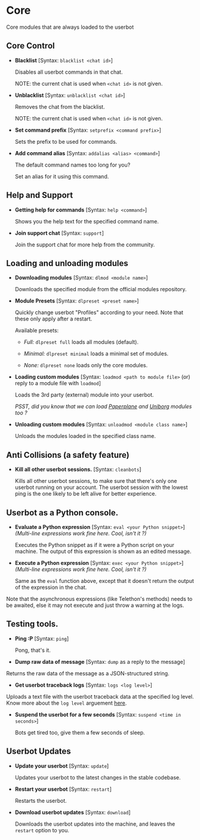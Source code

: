 
# Core

Core modules that are always loaded to the userbot

## Core Control

 - **Blacklist** 
[Syntax: `blacklist <chat id>`]

   Disables all userbot commands in that chat.

   NOTE: the current chat is used when `<chat id>` is not given.

 - **Unblacklist** 
[Syntax: `unblacklist <chat id>`]

   Removes the chat from the blacklist.

   NOTE: the current chat is used when `<chat id>` is not given.

 - **Set command prefix** 
[Syntax: `setprefix <command prefix>`]

   Sets the prefix to be used for commands.

 - **Add command alias** 
[Syntax: `addalias <alias> <command>`]

   The default command names too long for you?

   Set an alias for it using this command.

## Help and Support

 - **Getting help for commands** 
[Syntax: `help <command>`]

   Shows you the help text for the specified command name.

 - **Join support chat** 
[Syntax: `support`]

   Join the support chat for more help from the community.

## Loading and unloading modules

 - **Downloading modules** 
[Syntax: `dlmod <module name>`]

   Downloads the specified module from the official modules repository.

 - **Module Presets** 
[Syntax: `dlpreset <preset name>`]

   Quickly change userbot "Profiles" according to your need. Note that these only apply after a restart.

   Available presets:
    - *Full:* `dlpreset full` 
loads all modules (default).

    - *Minimal:* `dlpreset minimal` 
loads a minimal set of modules.

    - *None:* `dlpreset none` 
loads only the core modules.

 - **Loading custom modules**
[Syntax: `loadmod <path to module file>` (or) reply to a module file with `loadmod`]

   Loads the 3rd party (external) module into your userbot.

   *PSST, did you know that we can load [Paperplane](https://github.com/MyPaperPlane/Telegram-UserBot) and [Uniborg](https://github.com/SpEcHiDe/UniBorg) modules too ?*

 - **Unloading custom modules**
[Syntax: `unloadmod <module class name>`]

   Unloads the modules loaded in the specified class name.

## Anti Collisions (a safety feature)

 - **Kill all other userbot sessions.**
[Syntax: `cleanbots`]

   Kills all other userbot sessions, to make sure that there's only one userbot running on your account. The userbot session with the lowest ping is the one likely to be left alive for better experience.

## Userbot as a Python console.

 - **Evaluate a Python expression**
[Syntax: `eval <your Python snippet>`]
*(Multi-line expressions work fine here. Cool, isn't it ?)*

   Executes the Python snippet as if it were a Python script on your machine. The output of this expression is shown as an edited message.

 - **Execute a Python expression**
[Syntax: `exec <your Python snippet>`]
*(Multi-line expressions work fine here. Cool, isn't it ?)*

   Same as the `eval` function above, except that it doesn't return the output of the expression in the chat.

Note that the asynchronous expressions (like Telethon's methods) needs to be awaited, else it may not execute and just throw a warning at the logs.
   
## Testing tools.

 - **Ping :P**
[Syntax: `ping`]

   Pong, that's it.

 - **Dump raw data of message**
[Syntax: `dump` as a reply to the message]

  Returns the raw data of the message as a JSON-structured string.

 - **Get userbot traceback logs**
[Syntax: `logs <log level>`]

  Uploads a text file with the userbot traceback data at the specified log level. Know more about the `log level` arguement [here](https://docs.python.org/3/library/logging.html#logging-levels).

 - **Suspend the userbot for a few seconds**
[Syntax: `suspend <time in seconds>`]

   Bots get tired too, give them a few seconds of sleep.

## Userbot Updates

 - **Update your userbot**
[Syntax: `update`]

   Updates your userbot to the latest changes in the stable codebase.

 - **Restart your userbot**
[Syntax: `restart`]

   Restarts the userbot.

 - **Download userbot updates**
[Syntax: `download`]

   Downloads the userbot updates into the machine, and leaves the `restart` option to you.
<!--stackedit_data:
eyJoaXN0b3J5IjpbMTg5ODM3MzFdfQ==
-->